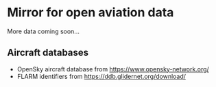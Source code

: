 # Mirror for open aviation data

More data coming soon...

## Aircraft databases

- OpenSky aircraft database from https://www.opensky-network.org/
- FLARM identifiers from https://ddb.glidernet.org/download/
